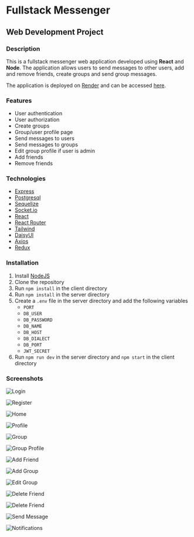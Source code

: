 # Fullstack Messenger

## Web Development Project

### Description

This is a fullstack messenger web application developed using **React** and **Node**. The application allows users
to send messages to other users, add and remove friends, create groups and send group messages.

The application is deployed on [Render](https://render.com/) and can be
accessed [here](https://fullstack-messenger.onrender.com/).

### Features

- User authentication
- User authorization
- Create groups
- Group/user profile page
- Send messages to users
- Send messages to groups
- Edit group profile if user is admin
- Add friends
- Remove friends

### Technologies

- [Express](https://expressjs.com/)
- [Postgresql](https://www.postgresql.org/docs/)
- [Sequelize](https://sequelize.org/)
- [Socket.io](https://socket.io/docs/v4/)
- [React](https://react.dev)
- [React Router](https://reactrouter.com/)
- [Tailwind](https://tailwindcss.com/)
- [DaisyUI](https://daisyui.com/)
- [Axios](https://axios-http.com/)
- [Redux](https://redux.js.org/)

### Installation

1. Install [NodeJS](https://nodejs.org/en/)
2. Clone the repository
3. Run `npm install` in the client directory
4. Run `npm install` in the server directory
5. Create a `.env` file in the server directory and add the following variables
    - `PORT`
    - `DB_USER`
    - `DB_PASSWORD`
    - `DB_NAME`
    - `DB_HOST`
    - `DB_DIALECT`
    - `DB_PORT`
    - `JWT_SECRET`
6. Run `npm run dev` in the server directory and `npm start` in the client directory

### Screenshots

![Login](images/img.png)

![Register](images/img_1.png)

![Home](images/img_2.png)

![Profile](images/img_3.png)

![Group](images/img_4.png)

![Group Profile](images/img_5.png)

![Add Friend](images/img_6.png)

![Add Group](images/img_7.png)

![Edit Group](images/img_8.png)

![Delete Friend](images/img_9.png)

![Delete Friend](images/img_10.png)

![Send Message](images/img_11.png)

![Notifications](images/img_12.png)                                                                                                                                                                                                                           
